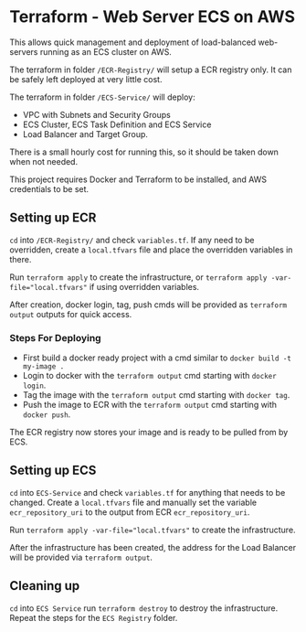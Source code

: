 # Terraform - Web Server ECS on AWS

This allows quick management and deployment of load-balanced web-servers running as an ECS cluster on AWS.

The terraform in folder `/ECR-Registry/` will setup a ECR registry only. It can be safely left deployed at very little cost.

The terraform in folder `/ECS-Service/` will deploy:

- VPC with Subnets and Security Groups
- ECS Cluster, ECS Task Definition and ECS Service
- Load Balancer and Target Group.

There is a small hourly cost for running this, so it should be taken down when not needed.

This project requires Docker and Terraform to be installed, and AWS credentials to be set.

## Setting up ECR

`cd` into `/ECR-Registry/` and check `variables.tf`. If any need to be overridden, create a `local.tfvars` file and place the overridden variables in there.

Run `terraform apply` to create the infrastructure, or `terraform apply -var-file="local.tfvars"` if using overridden variables.

After creation, docker login, tag, push cmds will be provided as `terraform output` outputs for quick access.

### Steps For Deploying

- First build a docker ready project with a cmd similar to `docker build -t my-image .`
- Login to docker with the `terraform output` cmd starting with `docker login`.
- Tag the image with the `terraform output` cmd starting with `docker tag`.
- Push the image to ECR with the `terraform output` cmd starting with `docker push`.

The ECR registry now stores your image and is ready to be pulled from by ECS.

## Setting up ECS

`cd` into `ECS-Service` and check `variables.tf` for anything that needs to be changed.
Create a `local.tfvars` file and manually set the variable `ecr_repository_uri` to the output from ECR `ecr_repository_uri`.

Run `terraform apply -var-file="local.tfvars"` to create the infrastructure.

After the infrastructure has been created, the address for the Load Balancer will be provided via `terraform output`.

## Cleaning up

`cd` into `ECS Service` run `terraform destroy` to destroy the infrastructure. Repeat the steps for the `ECS Registry` folder.
